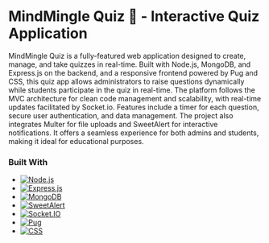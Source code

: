 # MindMingle Quiz 🔄 - Interactive Quiz Application

MindMingle Quiz is a fully-featured web application designed to create, manage, and take quizzes in real-time. Built with Node.js, MongoDB, and Express.js on the backend, and a responsive frontend powered by Pug and CSS, this quiz app allows administrators to raise questions dynamically while students participate in the quiz in real-time. The platform follows the MVC architecture for clean code management and scalability, with real-time updates facilitated by Socket.io. Features include a timer for each question, secure user authentication, and data management. The project also integrates Multer for file uploads and SweetAlert for interactive notifications. It offers a seamless experience for both admins and students, making it ideal for educational purposes.

### Built With

- [![Node.js][Node.js-badge]][Node.js-url]  
- [![Express.js][Express.js-badge]][Express.js-url]  
- [![MongoDB][MongoDB-badge]][MongoDB-url]  
- [![SweetAlert][SweetAlert-badge]][SweetAlert-url]  
- [![Socket.IO][SocketIO-badge]][SocketIO-url] 
- [![Pug][Pug-badge]][Pug-url]  
- [![CSS][CSS-badge]][CSS-url]   

[Node.js-badge]: https://img.shields.io/badge/Node.js-339933?style=for-the-badge&logo=nodedotjs&logoColor=white  
[Node.js-url]: https://nodejs.org/  

[Express.js-badge]: https://img.shields.io/badge/Express.js-000000?style=for-the-badge&logo=express&logoColor=white  
[Express.js-url]: https://expressjs.com/  

[MongoDB-badge]: https://img.shields.io/badge/MongoDB-47A248?style=for-the-badge&logo=mongodb&logoColor=white  
[MongoDB-url]: https://www.mongodb.com/  

[SweetAlert-badge]: https://img.shields.io/badge/SweetAlert-FF5C8D?style=for-the-badge&logo=sweetalert&logoColor=white  
[SweetAlert-url]: https://sweetalert2.github.io/  

[SocketIO-badge]: https://img.shields.io/badge/Socket.IO-010002?style=for-the-badge&logo=socket.io&logoColor=white  
[SocketIO-url]: https://socket.io/

[Pug-badge]: https://img.shields.io/badge/Pug-A86454?style=for-the-badge&logo=pug&logoColor=white  
[Pug-url]: https://pugjs.org/  

[CSS-badge]: https://img.shields.io/badge/CSS-1572B6?style=for-the-badge&logo=css3&logoColor=white  
[CSS-url]: https://developer.mozilla.org/en-US/docs/Web/CSS  

